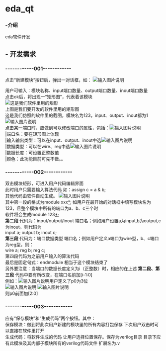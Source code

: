 # eda_qt

### -介绍
eda软件开发

## -           开发需求
### ------------001------------
点击“新建模块”按钮后，弹出一对话框，如：
![输入图片说明](https://images.gitee.com/uploads/images/2021/0123/232300_bb1cd7c7_8607408.png "QQ截图20210123232228.png")  

用户可输入：模块名称、input端口数量、output端口数量、inout端口数量  
点击ok后，将出现一“矩形图”，代表着该模块  
![这是我们软件里用的矩形](https://images.gitee.com/uploads/images/2021/0123/232810_4125e7a6_8607408.png "矩形.png")  
上图是我们要开发的软件里用的矩形图  
这是我们仿照的软件里的截图，模块名为123，input、output、inout都为1  
![输入图片说明](https://images.gitee.com/uploads/images/2021/0123/232955_c341839e_8607408.png "QQ截图20210123232905.png")  
点击某一端口时，应做到可以修改端口的属性，包括：![输入图片说明](https://images.gitee.com/uploads/images/2021/0123/233219_b40e4d51_8607408.png "QQ截图20210123233154.png")  
|端口名：要在矩形图上体现  
|输入输出类型：可以在input、output、inout中选![输入图片说明](https://images.gitee.com/uploads/images/2021/0123/233346_328b5e77_8607408.png "QQ截图20210123233330.png")  
|数据类型：可以在wire、reg中选![输入图片说明](https://images.gitee.com/uploads/images/2021/0123/233408_06262ce9_8607408.png "QQ截图20210123233336.png")  
|数据长度：可设置正整数值  
|颜色：此功能目前可先不做。。  
### ------------002------------  
双击模块矩形，可进入用户代码编辑界面  
此时用户只需要输入算法代码 如：assign c = a & b;  
其他代码由软件自动生成。 
![输入图片说明](https://images.gitee.com/uploads/images/2021/0123/234049_deade8af_8607408.png "QQ截图20210123234037.png")  
其中第一段的格式为module xxx[*](端口名); 如用户在最开始的对话框中填写模块名为123，且整个模块中所有的端口为a、b、c三个时  
软件将会生成module 123[*](a,b,c);  
 **第二段** 代码为：input/output/inout 端口名；例如用户设置a为input,b为output,c为inout。则代码为  
input a; output b; inout c;  
 **第三段** 代码为：端口数据类型 端口名；例如用户定义a端口为wire型，b、c端口为reg型，则：  
wire a; reg b; reg c;  
第四段代码为之前用户输入的算法代码  
最后是固定句式：endmodule 相当于这个模块结束了  
另外要注意：当端口的数据长度定义为i（正整数）时，相应的在上述 **第二段、第三段** 代码中要有所改变，在端口名前加[i-1:0]  
例如：![输入图片说明](https://images.gitee.com/uploads/images/2021/0123/234717_374091e7_8607408.png "QQ截图20210123234621.png")用户定义了p0为3位    
![输入图片说明](https://images.gitee.com/uploads/images/2021/0123/234922_d18c6d0d_8607408.png "QQ截图20210123234626.png")  ![输入图片说明](https://images.gitee.com/uploads/images/2021/0123/234930_6490091b_8607408.png "QQ截图20210123234630.png")  
则p0前面加[2:0]  
### ------------003------------  
应有“保存模块”和“生成代码”两个按钮。其中：  
保存模块：做到将此次用户新建的模块里的所有内容打包保存 下次用户双击时可以直接在软件里打开  
生成代码：将软件生成的代码 让用户选择位置保存。保存为verilog目录 目录下应有此模块及其内部子模块所有的verilog代码文件 扩展名为.v  









